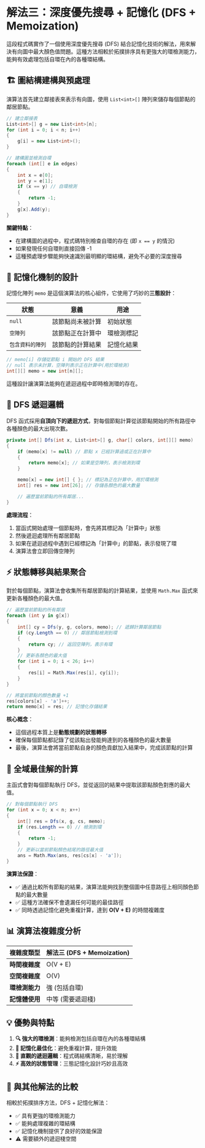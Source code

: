 # 解法三：深度優先搜尋 + 記憶化 (DFS + Memoization)

這段程式碼實作了一個使用深度優先搜尋 (DFS) 結合記憶化技術的解法，用來解決有向圖中最大顏色值問題。這種方法相較於拓撲排序具有更強大的環檢測能力，能夠有效處理包括自環在內的各種環結構。

## 🏗️ 圖結構建構與預處理

演算法首先建立鄰接表來表示有向圖，使用 `List<int>[]` 陣列來儲存每個節點的鄰居節點。

```csharp
// 建立鄰接表
List<int>[] g = new List<int>[n];
for (int i = 0; i < n; i++)
{
    g[i] = new List<int>();
}

// 建構圖並檢測自環
foreach (int[] e in edges)
{
    int x = e[0];
    int y = e[1];
    if (x == y) // 自環檢測
    {
        return -1;
    }
    g[x].Add(y);
}
```

**關鍵特點**：

- 在建構圖的過程中，程式碼特別檢查自環的存在 (即 `x == y` 的情況)
- 如果發現任何自環則直接回傳 -1
- 這種預處理步驟能夠快速識別最明顯的環結構，避免不必要的深度搜尋

## 🧠 記憶化機制的設計

記憶化陣列 `memo` 是這個演算法的核心組件，它使用了巧妙的**三態設計**：

| 狀態        | 意義       | 用途    |
| --------- | -------- | ----- |
| `null`    | 該節點尚未被計算 | 初始狀態  |
| `空陣列`     | 該節點正在計算中 | 環檢測標記 |
| `包含資料的陣列` | 該節點的計算結果 | 記憶化結果 |

```csharp
// memo[i] 存儲從節點 i 開始的 DFS 結果
// null 表示未計算，空陣列表示正在計算中(用於環檢測)
int[][] memo = new int[n][];
```

這種設計讓演算法能夠在遞迴過程中即時檢測環的存在。

## 🔄 DFS 遞迴邏輯

DFS 函式採用**自頂向下的遞迴方式**，對每個節點計算從該節點開始的所有路徑中各種顏色的最大出現次數。

```csharp
private int[] Dfs(int x, List<int>[] g, char[] colors, int[][] memo)
{
    if (memo[x] != null) // 節點 x 已經計算過或正在計算中
    {
        return memo[x]; // 如果是空陣列，表示檢測到環
    }

    memo[x] = new int[] { }; // 標記為正在計算中，用於環檢測
    int[] res = new int[26]; // 存儲各顏色的最大數量

    // 遍歷當前節點的所有鄰居...
}
```

**處理流程**：

1. 當函式開始處理一個節點時，會先將其標記為「計算中」狀態
2. 然後遞迴處理所有鄰居節點
3. 如果在遞迴過程中遇到已經標記為「計算中」的節點，表示發現了環
4. 演算法會立即回傳空陣列

## ⚡ 狀態轉移與結果聚合

對於每個節點，演算法會收集所有鄰居節點的計算結果，並使用 `Math.Max` 函式來更新各種顏色的最大值。

```csharp
// 遍歷當前節點的所有鄰居
foreach (int y in g[x])
{
    int[] cy = Dfs(y, g, colors, memo); // 遞歸計算鄰居節點
    if (cy.Length == 0) // 鄰居節點檢測到環
    {
        return cy; // 返回空陣列，表示有環
    }
    // 更新各顏色的最大值
    for (int i = 0; i < 26; i++)
    {
        res[i] = Math.Max(res[i], cy[i]);
    }
}

// 將當前節點的顏色數量 +1
res[colors[x] - 'a']++;
return memo[x] = res; // 記憶化存儲結果
```

**核心概念**：

- 這個過程本質上是**動態規劃的狀態轉移**
- 確保每個節點都記錄了從該點出發能夠達到的各種顏色的最大數量
- 最後，演算法會將當前節點自身的顏色貢獻加入結果中，完成該節點的計算

## 🎯 全域最佳解的計算

主函式會對每個節點執行 DFS，並從返回的結果中提取該節點顏色對應的最大值。

```csharp
// 對每個節點執行 DFS
for (int x = 0; x < n; x++)
{
    int[] res = Dfs(x, g, cs, memo);
    if (res.Length == 0) // 檢測到環
    {
        return -1;
    }
    // 更新以當前節點顏色結尾的路徑最大值
    ans = Math.Max(ans, res[cs[x] - 'a']);
}
```

**演算法保證**：

- ✅ 通過比較所有節點的結果，演算法能夠找到整個圖中任意路徑上相同顏色節點的最大數量
- ✅ 這種方法確保不會遺漏任何可能的最佳路徑
- ✅ 同時透過記憶化避免重複計算，達到  **O(V + E)**   的時間複雜度

## 📊 演算法複雜度分析

| 複雜度類型     | 解法三 (DFS + Memoization) |
| --------- | ----------------------- |
| **時間複雜度** | O(V + E)                |
| **空間複雜度** | O(V)                    |
| **環檢測能力** | 強 (包括自環)                |
| **記憶體使用** | 中等 (需要遞迴棧)              |

## 💡 優勢與特點

1. **🔍 強大的環檢測**：能夠檢測包括自環在內的各種環結構
2. **🧠 記憶化最佳化**：避免重複計算，提升效能
3. **🎯 直觀的遞迴邏輯**：程式碼結構清晰，易於理解
4. **⚡ 高效的狀態管理**：三態記憶化設計巧妙且高效

## 🔗 與其他解法的比較

相較於拓撲排序方法，DFS + 記憶化解法：

- ✅ 具有更強的環檢測能力
- ✅ 能夠處理複雜的環結構
- ✅ 記憶化機制提供了良好的效能保證
- ⚠️ 需要額外的遞迴棧空間
